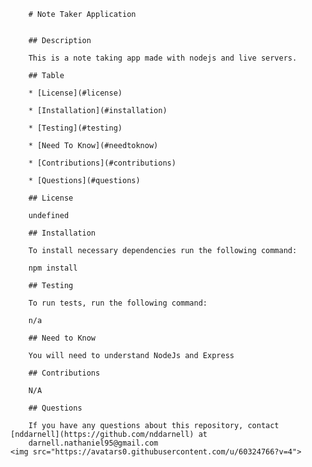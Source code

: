 
        # Note Taker Application
        
        
        ## Description
        
        This is a note taking app made with nodejs and live servers.
        
        ## Table
        
        * [License](#license)

        * [Installation](#installation)
        
        * [Testing](#testing)

        * [Need To Know](#needtoknow)

        * [Contributions](#contributions)
        
        * [Questions](#questions)
        
        ## License
        
        undefined

        ## Installation
        
        To install necessary dependencies run the following command:
        
        npm install
        
        ## Testing
         
        To run tests, run the following command:

        n/a

        ## Need to Know

        You will need to understand NodeJs and Express

        ## Contributions
        
        N/A
        
        ## Questions

        If you have any questions about this repository, contact [nddarnell](https://github.com/nddarnell) at
        darnell.nathaniel95@gmail.com
    <img src="https://avatars0.githubusercontent.com/u/60324766?v=4">
